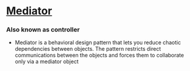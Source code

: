# [Mediator](https://refactoring.guru/design-patterns/mediator)
### Also known as controller
- Mediator is a behavioral design pattern that lets you reduce chaotic dependencies between objects. The pattern restricts direct communications between the objects and forces them to collaborate only via a mediator object